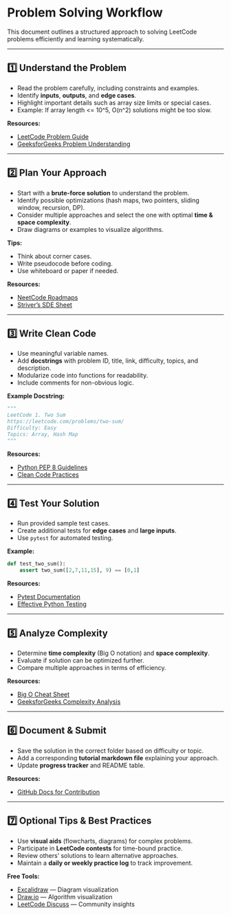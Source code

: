 # Problem Solving Workflow

This document outlines a structured approach to solving LeetCode problems efficiently and learning systematically.

---

## 1️⃣ Understand the Problem

* Read the problem carefully, including constraints and examples.
* Identify **inputs**, **outputs**, and **edge cases**.
* Highlight important details such as array size limits or special cases.
* Example: If array length <= 10^5, O(n^2) solutions might be too slow.

**Resources:**

* [LeetCode Problem Guide](https://leetcode.com/explore/)
* [GeeksforGeeks Problem Understanding](https://www.geeksforgeeks.org/fundamentals-of-algorithms/)

---

## 2️⃣ Plan Your Approach

* Start with a **brute-force solution** to understand the problem.
* Identify possible optimizations (hash maps, two pointers, sliding window, recursion, DP).
* Consider multiple approaches and select the one with optimal **time & space complexity**.
* Draw diagrams or examples to visualize algorithms.

**Tips:**

* Think about corner cases.
* Write pseudocode before coding.
* Use whiteboard or paper if needed.

**Resources:**

* [NeetCode Roadmaps](https://neetcode.io/)
* [Striver’s SDE Sheet](https://takeuforward.org/interviews/strivers-sde-sheet/)

---

## 3️⃣ Write Clean Code

* Use meaningful variable names.
* Add **docstrings** with problem ID, title, link, difficulty, topics, and description.
* Modularize code into functions for readability.
* Include comments for non-obvious logic.

**Example Docstring:**

```python
"""
LeetCode 1. Two Sum
https://leetcode.com/problems/two-sum/
Difficulty: Easy
Topics: Array, Hash Map
"""
```

**Resources:**

* [Python PEP 8 Guidelines](https://pep8.org/)
* [Clean Code Practices](https://github.com/ryanmcdermott/clean-code-python)

---

## 4️⃣ Test Your Solution

* Run provided sample test cases.
* Create additional tests for **edge cases** and **large inputs**.
* Use `pytest` for automated testing.

**Example:**

```python
def test_two_sum():
    assert two_sum([2,7,11,15], 9) == [0,1]
```

**Resources:**

* [Pytest Documentation](https://docs.pytest.org/)
* [Effective Python Testing](https://realpython.com/pytest-python-testing/)

---

## 5️⃣ Analyze Complexity

* Determine **time complexity** (Big O notation) and **space complexity**.
* Evaluate if solution can be optimized further.
* Compare multiple approaches in terms of efficiency.

**Resources:**

* [Big O Cheat Sheet](https://www.bigocheatsheet.com/)
* [GeeksforGeeks Complexity Analysis](https://www.geeksforgeeks.org/analysis-of-algorithms-set-1-asymptotic-analysis/)

---

## 6️⃣ Document & Submit

* Save the solution in the correct folder based on difficulty or topic.
* Add a corresponding **tutorial markdown file** explaining your approach.
* Update **progress tracker** and README table.

**Resources:**

* [GitHub Docs for Contribution](https://docs.github.com/en/get-started/quickstart/contributing-to-projects)

---

## 7️⃣ Optional Tips & Best Practices

* Use **visual aids** (flowcharts, diagrams) for complex problems.
* Participate in **LeetCode contests** for time-bound practice.
* Review others’ solutions to learn alternative approaches.
* Maintain a **daily or weekly practice log** to track improvement.

**Free Tools:**

* [Excalidraw](https://excalidraw.com/) — Diagram visualization
* [Draw.io](https://app.diagrams.net/) — Algorithm visualization
* [LeetCode Discuss](https://leetcode.com/discuss/) — Community insights
